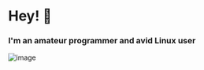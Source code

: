 # Hey! 👋
### I'm an amateur programmer and avid Linux user

![image]({https://github-readme-stats.vercel.app/api/top-langs/?username={theamazing0}})

<!--
**theamazing0/theamazing0** is a ✨ _special_ ✨ repository because its `README.md` (this file) appears on your GitHub profile.

Here are some ideas to get you started:

- 🔭 I’m currently working on ...
- 🌱 I’m currently learning ...
- 👯 I’m looking to collaborate on ...
- 🤔 I’m looking for help with ...
- 💬 Ask me about ...
- 📫 How to reach me: ...
- 😄 Pronouns: ...
- ⚡ Fun fact: ...
-->
